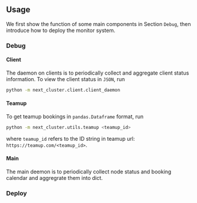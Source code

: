 ## Usage
We first show the function of some main components in Section `Debug`, then introduce how to deploy the monitor system.
### Debug
#### Client 
The daemon on clients is to periodically collect and aggregate client status information. To view the client status in `JSON`, run 
```Bash
python -m next_cluster.client.client_daemon
```

#### Teamup
To get teamup bookings in `pandas.Dataframe` format, run
```Bash
python -m next_cluster.utils.teamup <teamup_id>
```
where `teamup_id` refers to the ID string in teamup url: `https://teamup.com/<teamup_id>`.

#### Main
The main deemon is to periodically collect node status and booking calendar and aggregrate them into dict.

### Deploy
